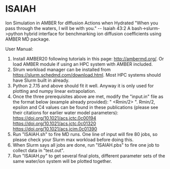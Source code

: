 # ISAIAH
Ion Simulation in AMBER for dIffusion Actions when Hydrated
"When you pass through the waters, I will be with you." -- Isaiah 43:2
A bash->slurm->python hybrid interface for benchmarking ion diffusion coefficients using AMBER MD package. 

User Manual: 
1. Install AMBER20 following tutorials in this page: http://ambermd.org/. Or load AMBER module if using an HPC system with AMBER included. 
2. Slrum workload manager can be installed from https://slurm.schedmd.com/download.html. Most HPC systems should have Slurm built in already. 
3. Python 2.7.15 and above should fit it well. Anyway it is only used for plotting and numpy linear extrapolation. 
4. Once the three prerequisites above are met, modify the "input.in" file as the format below (example already provided):
   "<water model> <element name> <charge> <parameter set> <atomic number> <formula weight> <Rmin/2> <epsilon> <C4>".
   Rmin/2, epsilon and C4 values can be found in these publications (please see their citations for earlier water model parameters): 
      https://doi.org/10.1021/acs.jctc.0c00194
      https://doi.org/10.1021/acs.jctc.0c01320
      https://doi.org/10.1021/acs.jcim.0c01390
5. Run "ISAIAH.sh" to fire MD runs. One line of input will fire 80 jobs, so please check your Slurm max workload before doing this. 
6. When Slurm says all jobs are done, run "ISAIAH.pbs" to fire one job to collect data in "test.out". 
7. Run "ISAIAH.py" to get several final plots, different parameter sets of the same water/ion system will be plotted together. 
